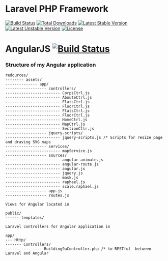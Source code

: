 # Laravel PHP Framework

[![Build Status](https://travis-ci.org/laravel/framework.svg)](https://travis-ci.org/laravel/framework)
[![Total Downloads](https://poser.pugx.org/laravel/framework/d/total.svg)](https://packagist.org/packages/laravel/framework)
[![Latest Stable Version](https://poser.pugx.org/laravel/framework/v/stable.svg)](https://packagist.org/packages/laravel/framework)
[![Latest Unstable Version](https://poser.pugx.org/laravel/framework/v/unstable.svg)](https://packagist.org/packages/laravel/framework)
[![License](https://poser.pugx.org/laravel/framework/license.svg)](https://packagist.org/packages/laravel/framework)


AngularJS [![Build Status](https://travis-ci.org/angular/angular.js.svg?branch=master)](https://travis-ci.org/angular/angular.js)
=========



### Structure of my Angular application
```
redources/ 
-------- assets/
-------------- app/ 
------------------ controllers/ 
------------------------ CorpsCtrl.js
------------------------ AbouteCtrl.js
------------------------ FlatsCtrl.js
------------------------ FloorCtrl.js
------------------------ FlatsCtrl.js
------------------------ FloorCtrl.js
------------------------ HomeCtrl.js
------------------------ MapCtrl.js
------------------------ SectionCtlr.js
------------------ jquery-scripts/
------------------------ jquery-scripts.js /* Scripts for resize page and draving SVG maps
------------------ services/
------------------------ mapService.js
------------------ sources/
------------------------ angular-animate.js
------------------------ angular-route.js
------------------------ angular.js
------------------------ jquery.js
------------------------ mask.js
------------------------ raphael.js
------------------------ scale.raphael.js
------------------ app.js
------------------ routes.js

Views for Angular located in 

public/
------ templates/

Laravel controllers for Angular application in 

app/
--- Http/
------- Controllers/
---------------- Building9aController.php /* to RESTful  between Laravel and Angular
```
